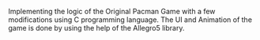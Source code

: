 Implementing the logic of the Original Pacman Game with a few modifications using C programming language.
The UI and Animation of the game is done by using the help of the Allegro5 library.
